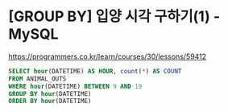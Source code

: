 # [GROUP BY] 입양 시각 구하기(1) - MySQL

https://programmers.co.kr/learn/courses/30/lessons/59412

```sql
SELECT hour(DATETIME) AS HOUR, count(*) AS COUNT
FROM ANIMAL_OUTS
WHERE hour(DATETIME) BETWEEN 9 AND 19
GROUP BY hour(DATETIME)
ORDER BY hour(DATETIME)
```
